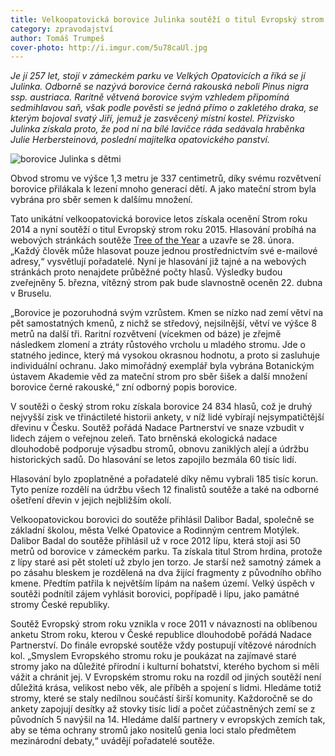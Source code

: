 ```yaml
---
title: Velkoopatovická borovice Julinka soutěží o titul Evropský strom roku
category: zpravodajství
author: Tomáš Trumpeš
cover-photo: http://i.imgur.com/5u78caUl.jpg
---
```


*Je jí 257 let, stojí v zámeckém parku ve Velkých Opatovicích a říká se jí Julinka. Odborně se nazývá borovice černá rakouská neboli Pinus nigra ssp. austriaca. Raritně větvená borovice svým vzhledem připomíná sedmihlavou saň, však podle pověsti se jedná přímo o zakletého draka, se kterým bojoval svatý Jiří, jemuž je zasvěcený místní kostel. Přízvisko Julinka získala proto, že pod ní na bílé lavičce ráda sedávala hraběnka Julie Herbersteinová, poslední majitelka opatovického panství.*

<img src="http://i.imgur.com/5u78caU.jpg" class="img-responsive" alt="borovice Julinka s dětmi">

Obvod stromu ve výšce 1,3 metru je 337 centimetrů, díky svému rozvětvení borovice přilákala k lezení mnoho generací dětí. A jako mateční strom byla vybrána pro sběr semen k dalšímu množení.

Tato unikátní velkoopatovická borovice letos získala ocenění Strom roku 2014 a nyní soutěží o titul Evropský strom roku 2015. Hlasování probíhá na webových stránkách soutěže [Tree of the Year](http://www.treeoftheyear.org/) a uzavře se 28. února. „Každý člověk může hlasovat pouze jednou prostřednictvím své e-mailové adresy,“ vysvětlují pořadatelé. Nyní je hlasování již tajné a na webových stránkách proto nenajdete průběžné počty hlasů. Výsledky budou zveřejněny 5. března, vítězný strom pak bude slavnostně oceněn 22. dubna v Bruselu.

„Borovice je pozoruhodná svým vzrůstem. Kmen se nízko nad zemí větví na pět samostatných kmenů, z nichž se středový, nejsilnější, větví ve výšce 8 metrů na další tři. Raritní rozvětvení (vícekmen od báze) je zřejmě následkem zlomení a ztráty růstového vrcholu u mladého stromu. Jde o statného jedince, který má vysokou okrasnou hodnotu, a proto si zasluhuje individuální ochranu. Jako mimořádný exemplář byla vybrána Botanickým ústavem Akademie věd za mateční strom pro sběr šišek a další množení borovice černé rakouské,“ zní odborný popis borovice.

V soutěži o český strom roku získala borovice 24 834 hlasů, což je druhý nejvyšší zisk ve třináctileté historii ankety, v níž lidé vybírají nejsympatičtější dřevinu v Česku. Soutěž pořádá Nadace Partnerství ve snaze vzbudit v lidech zájem o veřejnou zeleň. Tato brněnská ekologická nadace dlouhodobě podporuje výsadbu stromů, obnovu zaniklých alejí a údržbu historických sadů. Do hlasování se letos zapojilo bezmála 60 tisíc lidí. 

Hlasování bylo zpoplatněné a pořadatelé díky němu vybrali 185 tisíc korun. Tyto peníze rozdělí na údržbu všech 12 finalistů soutěže a také na odborné ošetření dřevin v jejich nejbližším okolí.

Velkoopatovickou borovici do soutěže přihlásil Dalibor Badal, společně se základní školou, města Velké Opatovice a Rodinným centrem Motýlek. Dalibor Badal do soutěže přihlásil už v roce 2012 lípu, která stojí asi 50 metrů od borovice v zámeckém parku. Ta získala titul Strom hrdina, protože z lípy staré asi pět století už zbylo jen torzo. Je starší než samotný zámek a po zásahu bleskem je rozdělená na dva žijící fragmenty z původního obřího kmene. Předtím patřila k největším lípám na našem území. Velký úspěch v soutěži podnítil zájem vyhlásit borovici, popřípadě i lípu, jako památné stromy České republiky.

Soutěž Evropský strom roku vznikla v roce 2011 v návaznosti na oblíbenou anketu Strom roku, kterou v České republice dlouhodobě pořádá Nadace Partnerství. Do finále evropské soutěže vždy postupují vítězové národních kol. „Smyslem Evropského stromu roku je poukázat na zajímavé staré stromy jako na důležité přírodní i kulturní bohatství, kterého bychom si měli vážit a chránit jej. V Evropském stromu roku na rozdíl od jiných soutěží není důležitá krása, velikost nebo věk, ale příběh a spojení s lidmi. Hledáme totiž stromy, které se staly nedílnou součástí širší komunity. Každoročně se do ankety zapojují desítky až stovky tisíc lidí a počet zúčastněných zemí se z původních 5 navýšil na 14. Hledáme další partnery v evropských zemích tak, aby se téma ochrany stromů jako nositelů genia loci stalo předmětem mezinárodní debaty,“ uvádějí pořadatelé soutěže.
